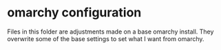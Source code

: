 # omarchy configuration

Files in this folder are adjustments made on a base omarchy install. They overwrite some of the base settings to set what I want from omarchy.

